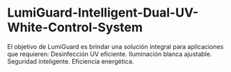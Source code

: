 # LumiGuard-Intelligent-Dual-UV-White-Control-System
El objetivo de LumiGuard es brindar una solución integral para aplicaciones que requieren:  Desinfección UV eficiente.  Iluminación blanca ajustable.  Seguridad inteligente.  Eficiencia energética.

